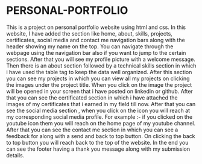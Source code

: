 # PERSONAL-PORTFOLIO
This is a project on personal portfolio website using html and css.
In this website, I have added the section like home, about, skills, projects, certificates, social media and contact me navigation bars along with the header showing my name on the top.
You can navigate through the webpage using the navigation bar also if you want to jump to the certain sections.
After that you will see my profile picture with a welcome message.
Then there is an about section followed by a technical skills section in which i have used the table tag to keep the data well organized.
After this section you can see my projects in which you can view all my projects on clicking the images under the project title.
When you click on the image the project will be opened in your screen that i have posted on linkedin or github.
After that you can see the certificated section in which i have attached the images of my certificates that i earned in my field till now.
After that you can see the social media section , when you click on the icon you will reach at my corresponding social media profile.
For example :- if you clicked on the youtube icon them you will reach on the home page of my youtube channel.
After that you can see the contact me section in which you can see a feedback for along with a send and back to top button. On clicking the back to top button you will reach back to the top of the website.
In the end you can see the footer having a thank you message along with my submission details.
